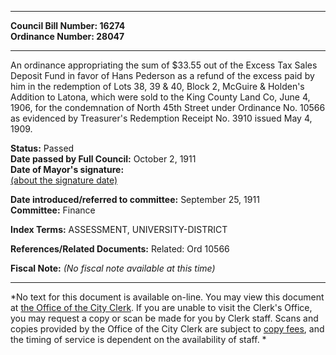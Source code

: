 * * * * *  
  
**Council Bill Number: [](#h0)[](#h2)16274**   
**Ordinance Number: 28047**  
  
* * * * *  
  
An ordinance appropriating the sum of $33.55 out of the Excess Tax Sales Deposit Fund in favor of Hans Pederson as a refund of the excess paid by him in the redemption of Lots 38, 39 & 40, Block 2, McGuire & Holden's Addition to Latona, which were sold to the King County Land Co, June 4, 1906, for the condemnation of North 45th Street under Ordinance No. 10566 as evidenced by Treasurer's Redemption Receipt No. 3910 issued May 4, 1909.  
  
**Status:** Passed   
**Date passed by Full Council:** October 2, 1911   
**Date of Mayor's signature:**   
[(about the signature date)](/~public/approvaldate.htm)   
  
  
**Date introduced/referred to committee:** September 25, 1911   
**Committee:** Finance   
  
**Index Terms:** ASSESSMENT, UNIVERSITY-DISTRICT  
  
**References/Related Documents:** Related: Ord 10566  
  
**Fiscal Note:** *(No fiscal note available at this time)*  
  
* * * * *  
  
*No text for this document is available on-line. You may view this document at [the Office of the City Clerk](http://www.seattle.gov/leg/clerk/contactUs.htm). If you are unable to visit the Clerk's Office, you may request a copy or scan be made for you by Clerk staff. Scans and copies provided by the Office of the City Clerk are subject to [copy fees](http://clerk.seattle.gov/~public/clerkfees.htm), and the timing of service is dependent on the availability of staff. *  
  
  
